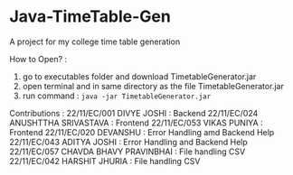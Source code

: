 # Java-TimeTable-Gen
A project for my college time table generation

How to Open? :
1) go to executables folder and download TimetableGenerator.jar
2) open terminal and in same directory as the file TimetableGenerator.jar
3) run command  : ```java -jar TimetableGenerator.jar```

Contributions :
22/11/EC/001 DIVYE JOSHI : Backend 
22/11/EC/024 ANUSHTTHA SRIVASTAVA : Frontend
22/11/EC/053 VIKAS PUNIYA : Frontend
22/11/EC/020 DEVANSHU : Error Handling amd Backend Help 
22/11/EC/043 ADITYA JOSHI : Error Handling and Backend Help
22/11/EC/057 CHAVDA BHAVY PRAVINBHAI : File handling CSV
22/11/EC/042 HARSHIT JHURIA : File handling CSV

